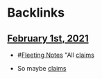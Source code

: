 
# Backlinks
## [February 1st, 2021](<February 1st, 2021.md>)
- #[Fleeting Notes](<Fleeting Notes.md>) "All [claims](<claims.md>)

- So maybe [claims](<claims.md>)

